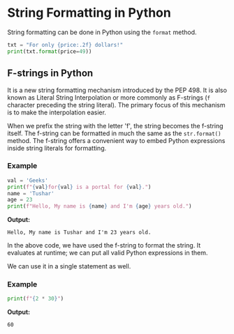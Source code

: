 # String Formatting in Python

String formatting can be done in Python using the `format` method.

```python
txt = "For only {price:.2f} dollars!"
print(txt.format(price=49))
```

## F-strings in Python

It is a new string formatting mechanism introduced by the PEP 498. It is also known as Literal String Interpolation or more commonly as F-strings (`f` character preceding the string literal). The primary focus of this mechanism is to make the interpolation easier.

When we prefix the string with the letter 'f', the string becomes the f-string itself. The f-string can be formatted in much the same as the `str.format()` method. The f-string offers a convenient way to embed Python expressions inside string literals for formatting.

### Example

```python
val = 'Geeks'
print(f"{val}for{val} is a portal for {val}.")  
name = 'Tushar'  
age = 23  
print(f"Hello, My name is {name} and I'm {age} years old.")
```

**Output:**
```
Hello, My name is Tushar and I'm 23 years old.
```

In the above code, we have used the f-string to format the string. It evaluates at runtime; we can put all valid Python expressions in them.

We can use it in a single statement as well.

### Example

```python
print(f"{2 * 30}")
```

**Output:**
```
60
```